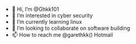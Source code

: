 - 👋 Hi, I’m @Ghkk101
- 👀 I’m interested in cyber security
- 🌱 I’m currently learning linux
- 💞️ I’m looking to collaborate on software building
- 📫 How to reach me @garethkk() Hotmail 

<!---
Ghkk101/Ghkk101 is a ✨ special ✨ repository because its `README.md` (this file) appears on your GitHub profile.
You can click the Preview link to take a look at your changes.
--->
